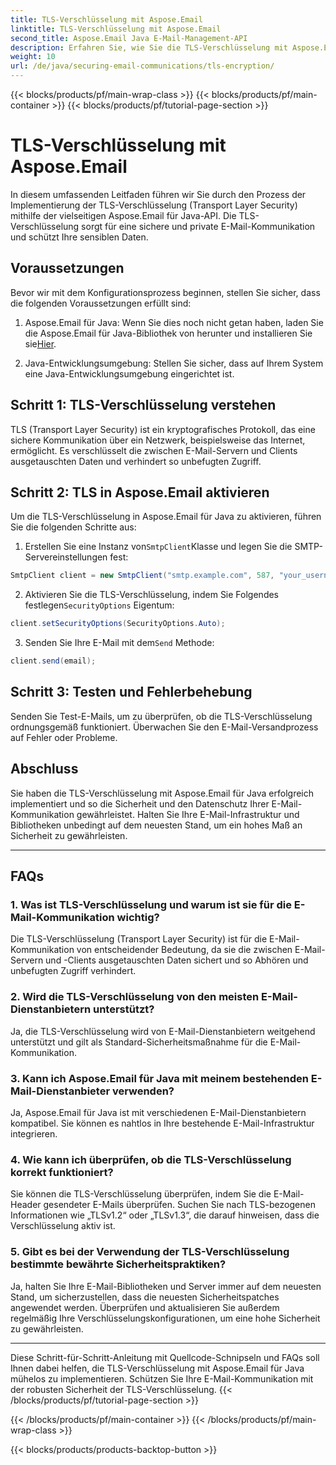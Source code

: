 ```yaml
---
title: TLS-Verschlüsselung mit Aspose.Email
linktitle: TLS-Verschlüsselung mit Aspose.Email
second_title: Aspose.Email Java E-Mail-Management-API
description: Erfahren Sie, wie Sie die TLS-Verschlüsselung mit Aspose.Email für Java implementieren. Folgen Sie unserer Schritt-für-Schritt-Anleitung mit Quellcode und FAQs für sichere E-Mail-Kommunikation.
weight: 10
url: /de/java/securing-email-communications/tls-encryption/
---
```


{{< blocks/products/pf/main-wrap-class >}}
{{< blocks/products/pf/main-container >}}
{{< blocks/products/pf/tutorial-page-section >}}

# TLS-Verschlüsselung mit Aspose.Email


In diesem umfassenden Leitfaden führen wir Sie durch den Prozess der Implementierung der TLS-Verschlüsselung (Transport Layer Security) mithilfe der vielseitigen Aspose.Email für Java-API. Die TLS-Verschlüsselung sorgt für eine sichere und private E-Mail-Kommunikation und schützt Ihre sensiblen Daten.

## Voraussetzungen

Bevor wir mit dem Konfigurationsprozess beginnen, stellen Sie sicher, dass die folgenden Voraussetzungen erfüllt sind:

1.  Aspose.Email für Java: Wenn Sie dies noch nicht getan haben, laden Sie die Aspose.Email für Java-Bibliothek von herunter und installieren Sie sie[Hier](https://releases.aspose.com/email/java/).

2. Java-Entwicklungsumgebung: Stellen Sie sicher, dass auf Ihrem System eine Java-Entwicklungsumgebung eingerichtet ist.

## Schritt 1: TLS-Verschlüsselung verstehen

TLS (Transport Layer Security) ist ein kryptografisches Protokoll, das eine sichere Kommunikation über ein Netzwerk, beispielsweise das Internet, ermöglicht. Es verschlüsselt die zwischen E-Mail-Servern und Clients ausgetauschten Daten und verhindert so unbefugten Zugriff.

## Schritt 2: TLS in Aspose.Email aktivieren

Um die TLS-Verschlüsselung in Aspose.Email für Java zu aktivieren, führen Sie die folgenden Schritte aus:

1.  Erstellen Sie eine Instanz von`SmtpClient`Klasse und legen Sie die SMTP-Servereinstellungen fest:

   ```java
   SmtpClient client = new SmtpClient("smtp.example.com", 587, "your_username", "your_password");
   ```

2.  Aktivieren Sie die TLS-Verschlüsselung, indem Sie Folgendes festlegen`SecurityOptions` Eigentum:

   ```java
   client.setSecurityOptions(SecurityOptions.Auto);
   ```

3.  Senden Sie Ihre E-Mail mit dem`Send` Methode:

   ```java
   client.send(email);
   ```

## Schritt 3: Testen und Fehlerbehebung

Senden Sie Test-E-Mails, um zu überprüfen, ob die TLS-Verschlüsselung ordnungsgemäß funktioniert. Überwachen Sie den E-Mail-Versandprozess auf Fehler oder Probleme.

## Abschluss

Sie haben die TLS-Verschlüsselung mit Aspose.Email für Java erfolgreich implementiert und so die Sicherheit und den Datenschutz Ihrer E-Mail-Kommunikation gewährleistet. Halten Sie Ihre E-Mail-Infrastruktur und Bibliotheken unbedingt auf dem neuesten Stand, um ein hohes Maß an Sicherheit zu gewährleisten.

---

## FAQs

### 1. Was ist TLS-Verschlüsselung und warum ist sie für die E-Mail-Kommunikation wichtig?

Die TLS-Verschlüsselung (Transport Layer Security) ist für die E-Mail-Kommunikation von entscheidender Bedeutung, da sie die zwischen E-Mail-Servern und -Clients ausgetauschten Daten sichert und so Abhören und unbefugten Zugriff verhindert.

### 2. Wird die TLS-Verschlüsselung von den meisten E-Mail-Dienstanbietern unterstützt?

Ja, die TLS-Verschlüsselung wird von E-Mail-Dienstanbietern weitgehend unterstützt und gilt als Standard-Sicherheitsmaßnahme für die E-Mail-Kommunikation.

### 3. Kann ich Aspose.Email für Java mit meinem bestehenden E-Mail-Dienstanbieter verwenden?

Ja, Aspose.Email für Java ist mit verschiedenen E-Mail-Dienstanbietern kompatibel. Sie können es nahtlos in Ihre bestehende E-Mail-Infrastruktur integrieren.

### 4. Wie kann ich überprüfen, ob die TLS-Verschlüsselung korrekt funktioniert?

Sie können die TLS-Verschlüsselung überprüfen, indem Sie die E-Mail-Header gesendeter E-Mails überprüfen. Suchen Sie nach TLS-bezogenen Informationen wie „TLSv1.2“ oder „TLSv1.3“, die darauf hinweisen, dass die Verschlüsselung aktiv ist.

### 5. Gibt es bei der Verwendung der TLS-Verschlüsselung bestimmte bewährte Sicherheitspraktiken?

Ja, halten Sie Ihre E-Mail-Bibliotheken und Server immer auf dem neuesten Stand, um sicherzustellen, dass die neuesten Sicherheitspatches angewendet werden. Überprüfen und aktualisieren Sie außerdem regelmäßig Ihre Verschlüsselungskonfigurationen, um eine hohe Sicherheit zu gewährleisten.

---

Diese Schritt-für-Schritt-Anleitung mit Quellcode-Schnipseln und FAQs soll Ihnen dabei helfen, die TLS-Verschlüsselung mit Aspose.Email für Java mühelos zu implementieren. Schützen Sie Ihre E-Mail-Kommunikation mit der robusten Sicherheit der TLS-Verschlüsselung.
{{< /blocks/products/pf/tutorial-page-section >}}

{{< /blocks/products/pf/main-container >}}
{{< /blocks/products/pf/main-wrap-class >}}

{{< blocks/products/products-backtop-button >}}
